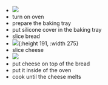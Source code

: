 - ![](https://peach-geographical-bat-397.mypinata.cloud/ipfs/bafkreibzpewkd54qluxjes2rnygtvlbnzsdnkm7oogenokubkbtfyu2eze)
- turn on oven
- prepare the baking tray
- put silicone cover in the baking tray
- slice bread
- ![](https://peach-geographical-bat-397.mypinata.cloud/ipfs/bafkreigtxfoqvpxh245ogdjoiowfb664liomimto5z66zuzemyt25wsmya){:height 191, :width 275}
- slice cheese
- ![](https://peach-geographical-bat-397.mypinata.cloud/ipfs/bafkreicuvdzfxr7je3jhbanrjskq7dpcnuxrsed24otpewy63ngsgvoh4u)
- put cheese on top of the bread
- put it inside of the oven
- cook until the cheese melts